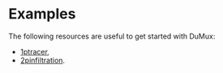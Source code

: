 Examples
===============
The following resources are useful to get started with DuMux:

* [1ptracer](https://git.iws.uni-stuttgart.de/dumux-repositories/dumux/tree/feature/documented-tutorials/examples/1ptracer),
* [2pinfiltration](https://git.iws.uni-stuttgart.de/dumux-repositories/dumux/tree/feature/documented-tutorials/examples/2pinfiltration).
